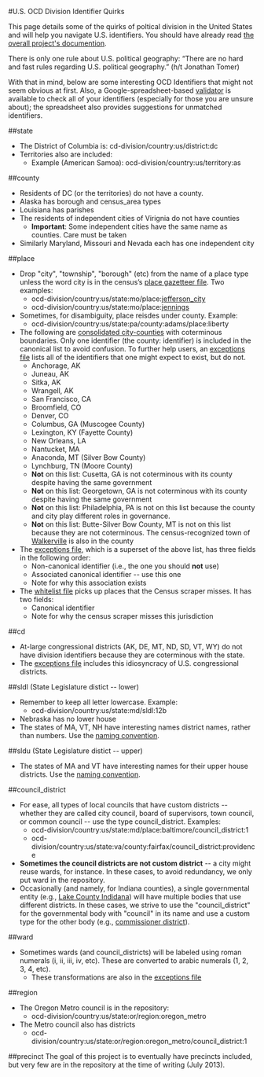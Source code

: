 #U.S. OCD Division Identifier Quirks

This page details some of the quirks of poltical division in the United States and will help you navigate U.S. identifiers. You should have already read [the overall project's documention](https://github.com/opencivicdata/ocd-division-ids/blob/master/README.md).

There is only one rule about U.S. political geography: “There are no hard and fast rules regarding U.S. political geography.” (h/t Jonathan Tomer)

With that in mind, below are some interesting OCD Identifiers that might not seem obvious at first. Also, a Google-spreadsheet-based [validator](https://docs.google.com/spreadsheet/ccc?key=0ApxTEufS6-DndE16N0J3d19zUHVMOVFsYU9vRHF3S2c&usp=sharing) is available to check all of your identifiers (especially for those you are unsure about); the spreadsheet also provides suggestions for unmatched identifiers.

##state

* The District of Columbia is: cd-division/country:us/district:dc
* Territories also are included:
	* Example (American Samoa): ocd-division/country:us/territory:as

##county
* Residents of DC (or the territories) do not have a county.
* Alaska has borough and census_area types
* Louisiana has parishes
* The residents of independent cities of Virignia do not have counties
	* **Important**: Some independent cities have the same name as counties. Care must be taken
* Similarly Maryland, Missouri and Nevada each has one independent city
	
##place
* Drop "city", "township", "borough" (etc) from the name of a place type unless the word city is in the census’s [place gazetteer file](http://www.census.gov/geo/maps-data/data/docs/gazetteer/Gaz_places_national.zip). Two examples:
	* ocd-division/country:us/state:mo/place:[jefferson_city](http://en.wikipedia.org/wiki/Jefferson_City,_Missouri)
	* ocd-division/country:us/state:mo/place:[jennings](http://en.wikipedia.org/wiki/Jennings,_MO)
* Sometimes, for disambiguity, place reisdes under county. Example:
	* ocd-division/country:us/state:pa/county:adams/place:liberty
* The following are [consolidated city-counties](https://en.wikipedia.org/wiki/Consolidated_city-county) with coterminous boundaries. Only one identifier (the county: identifier) is included in the canonical list to avoid confusion. To further help users, an [exceptions file](https://github.com/opencivicdata/ocd-division-ids/blob/master/identifiers/country-us/README.md) lists all of the identifiers that one might expect to exist, but do not.
	* Anchorage, AK
	* Juneau, AK
	* Sitka, AK
	* Wrangell, AK
	* San Francisco, CA
	* Broomfield, CO
	* Denver, CO
	* Columbus, GA (Muscogee County)
	* Lexington, KY (Fayette County)
	* New Orleans, LA
	* Nantucket, MA
	* Anaconda, MT (Silver Bow County)
	* Lynchburg, TN (Moore County)
	* **Not** on this list: Cusetta, GA is not coterminous with its county despite having the same government
	* **Not** on this list: Georgetown, GA is not coterminous with its county despite having the same government
	* **Not** on this list: Philadelphia, PA is not on this list because the county and city play different roles in governance.
	* **Not** on this list: Butte-Silver Bow County, MT is not on this list because they are not coterminous. The census-recognized town of [Walkerville](https://en.wikipedia.org/wiki/Walkerville,_Montana) is also in the county
* The [exceptions file](https://github.com/opencivicdata/ocd-division-ids/blob/master/identifiers/country-us/exceptions.txt), which is a superset of the above list, has three fields in the following order:
	* Non-canonical identifier (i.e., the one you should **not** use)
	* Associated canonical identifier -- use this one
	* Note for why this association exists
* The [whitelist file](https://github.com/opencivicdata/ocd-division-ids/blob/master/identifiers/country-us/census_whitelist.txt) picks up places that the Census scraper misses. It has two fields:
  * Canonical identifier
  * Note for why the census scraper misses this jurisdiction

	
##cd

* At-large congressional districts (AK, DE, MT, ND, SD, VT, WY) do not have division identifiers because they are coterminous with the state.
* The [exceptions file](https://github.com/opencivicdata/ocd-division-ids/blob/master/identifiers/country-us/README.md) includes this idiosyncracy of U.S. congressional districts.

##sldl (State Legislature distict -- lower)
* Remember to keep all letter lowercase. Example:
	* ocd-division/country:us/state:md/sldl:12b
* Nebraska has no lower house
* The states of MA, VT, NH have interesting names district names, rather than numbers. Use the [naming convention](https://github.com/opencivicdata/ocd-division-ids/blob/master/README.md).

##sldu (State Legislature distict -- upper)
* The states of MA and VT have interesting names for their upper house districts. Use the [naming convention](https://github.com/opencivicdata/ocd-division-ids/blob/master/README.md).

##council_district
* For ease, all types of local councils that have custom districts -- whether they are called city council, board of supervisors, town council, or common council -- use the type council_district. Examples:
	* ocd-division/country:us/state:md/place:baltimore/council_district:1
	* ocd-division/country:us/state:va/county:fairfax/council_district:providence
* **Sometimes the council districts are not custom district** -- a city might reuse wards, for instance. In these cases, to avoid redundancy, we only put ward in the repository.
* Occasionally (and namely, for Indiana counties), a single governmental entity (e.g., [Lake County Indidana](http://www.lakecountyin.org)) will have multiple bodies that use different districts. In these cases, we strive to use the "council_district" for the governmental body with "council" in its name and use a custom type for the other body (e.g., [commissioner district](http://www.lakecountyin.org/portal/media-type/html/group/commissioners/page/default)).

##ward
* Sometimes wards (and council_districts) will be labeled using roman numerals (i, ii, iii, iv, etc). These are converted to arabic numerals (1, 2, 3, 4, etc).
	* These transformations are also in the [exceptions file](https://github.com/opencivicdata/ocd-division-ids/blob/master/identifiers/country-us/README.md)

##region
* The Oregon Metro council is in the repository:
	* ocd-division/country:us/state:or/region:oregon_metro
* The Metro council also has districts
	* ocd-division/country:us/state:or/region:oregon_metro/council_district:1

##precinct
The goal of this project is to eventually have precincts included, but very few are in the repository at the time of writing (July 2013).

